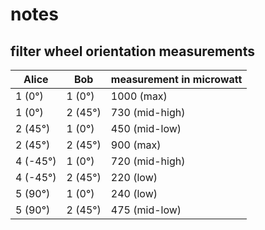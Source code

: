 # notes

## filter wheel orientation measurements

| Alice    | Bob     | measurement in microwatt |
| ---      | ---     | ---                      |
| 1 (0°)   | 1 (0°)  | 1000 (max)               |
| 1 (0°)   | 2 (45°) | 730 (mid-high)           |
| 2 (45°)  | 1 (0°)  | 450 (mid-low)            |
| 2 (45°)  | 2 (45°) | 900 (max)                |
| 4 (-45°) | 1 (0°)  | 720 (mid-high)           |
| 4 (-45°) | 2 (45°) | 220 (low)                |
| 5 (90°)  | 1 (0°)  | 240 (low)                |
| 5 (90°)  | 2 (45°) | 475 (mid-low)            |
